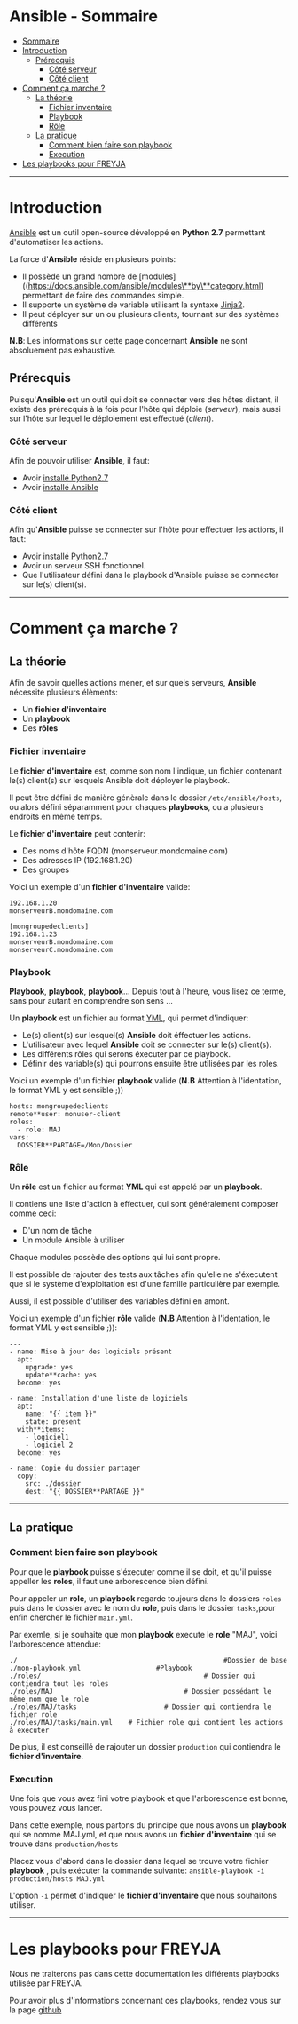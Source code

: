 # Ansible - Sommaire
-   [Sommaire](#sommaire)
-   [Introduction](#introduction)
    -   [Prérecquis](#prérecquis)
        -   [Côté serveur](#côté-serveur)
        -   [Côté client](#côté-client)
-   [Comment ça marche ?](#comment-ça-marche-?)
    -   [La théorie](#la-théorie)
        -   [Fichier inventaire](#fichier-inventaire)
        -   [Playbook](#playbook)
        -   [Rôle](#Rôle)
    -   [La pratique](#la-pratique)
        -   [Comment bien faire son playbook](#comment-bien-faire-son-playbook)
        -   [Execution](#execution)
-   [Les playbooks pour FREYJA](#les-playbooks-pour-freyja)

---

# Introduction

[Ansible](https://www.ansible.com/) est un outil open-source développé en **Python 2.7** permettant
d'automatiser les actions.

La force d'**Ansible** réside en plusieurs
points:
* Il possède un grand nombre de
[modules]((https://docs.ansible.com/ansible/modules\**by\**category.html)
permettant de faire des commandes simple.
* Il supporte un système de
variable utilisant la syntaxe
[Jinja2](http://jinja.pocoo.org/docs/2.9/).
* Il peut déployer sur un
ou plusieurs clients, tournant sur des systèmes différents

**N.B**: Les informations sur cette page concernant **Ansible** ne sont absoluement pas exhaustive.

Prérecquis
----------
Puisqu'**Ansible** est un outil qui doit se connecter vers des hôtes
distant, il existe des prérecquis à la fois pour l'hôte qui déploie (_serveur_), mais aussi sur l'hôte sur lequel le déploiement est effectué (_client_).

### Côté serveur

Afin de pouvoir utiliser **Ansible**, il faut:
* Avoir [installé
Python2.7](https://wiki.python.org/moin/BeginnersGuide/Download)
* Avoir [installé
Ansible](https://docs.ansible.com/ansible/intro**installation.html)

### Côté client

Afin qu'**Ansible** puisse se connecter sur l'hôte pour effectuer les actions, il faut:
* Avoir [installé
Python2.7](https://wiki.python.org/moin/BeginnersGuide/Download)
* Avoir un serveur SSH fonctionnel.
* Que l'utilisateur défini dans le playbook d'Ansible puisse se connecter sur le(s) client(s).

---

# Comment ça marche ?

## La théorie

Afin de savoir quelles actions mener, et sur quels serveurs, **Ansible** nécessite plusieurs élèments:
* Un **fichier d'inventaire**
* Un **playbook**
* Des **rôles**

### Fichier inventaire

Le **fichier d'inventaire** est, comme son nom l'indique, un fichier contenant le(s) client(s) sur lesquels Ansible doit déployer le playbook.

Il peut être défini de manière génèrale dans le dossier ```/etc/ansible/hosts```, ou alors défini séparamment pour chaques **playbooks**, ou a plusieurs endroits en même temps.

Le **fichier d'inventaire** peut contenir:
* Des noms d'hôte FQDN (monserveur.mondomaine.com)
* Des adresses IP (192.168.1.20)
* Des groupes

Voici un exemple d'un **fichier d'inventaire**  valide:
```
192.168.1.20
monserveurB.mondomaine.com

[mongroupedeclients]
192.168.1.23
monserveurB.mondomaine.com
monserveurC.mondomaine.com
```

### Playbook

**Playbook**, **playbook**, **playbook**... Depuis tout à l'heure, vous lisez ce terme, sans pour autant en comprendre son sens ...

Un **playbook** est un fichier au format [YML](http://www.yaml.org/), qui permet d'indiquer:
* Le(s) client(s) sur lesquel(s) **Ansible** doit éffectuer les actions.
* L'utilisateur avec lequel **Ansible** doit se connecter sur le(s) client(s).
* Les différents rôles qui serons éxecuter par ce playbook.
* Définir des variable(s) qui pourrons ensuite être utilisées par les roles.

Voici un exemple d'un fichier **playbook** valide (**N.B** Attention à l'identation, le format YML y est sensible ;))
```
hosts: mongroupedeclients
remote**user: monuser-client
roles:
  - role: MAJ
vars:
  DOSSIER**PARTAGE=/Mon/Dossier
```

### Rôle

Un **rôle** est un fichier au format **YML**  qui est appelé par un **playbook**.

Il contiens une liste d'action à effectuer, qui sont généralement composer comme ceci:
* D'un nom de tâche
* Un module Ansible à utiliser

Chaque modules possède des options qui lui sont propre.

Il est possible de rajouter des tests aux tâches afin qu'elle ne s'éxecutent que si le système d'exploitation est d'une famille particulière par exemple.

Aussi, il est possible d'utiliser des variables défini en amont.

Voici un exemple d'un fichier **rôle** valide (**N.B** Attention à l'identation, le format YML y est sensible ;)):
```
---
- name: Mise à jour des logiciels présent
  apt:
    upgrade: yes
    update**cache: yes
  become: yes

- name: Installation d'une liste de logiciels
  apt:
    name: "{{ item }}"
    state: present
  with**items:
    - logiciel1
    - logiciel 2
  become: yes

- name: Copie du dossier partager
  copy:
    src: ./dossier
    dest: "{{ DOSSIER**PARTAGE }}"
```

---

## La pratique

### Comment bien faire son playbook

Pour que le **playbook** puisse s'éxecuter comme il se doit, et qu'il puisse appeller les **roles**, il faut une arborescence bien défini.

Pour appeler un **role**, un **playbook** regarde toujours dans le dossiers ```roles``` puis dans le dossier avec le nom du **role**, puis dans le dossier ```tasks```,pour enfin chercher le fichier ```main.yml```.

Par exemle, si je souhaite que mon **playbook** execute le **role** "MAJ", voici l'arborescence attendue:

```
./                                                    #Dossier de base
./mon-playbook.yml                   #Playbook
./roles/                                         # Dossier qui contiendra tout les roles
./roles/MAJ                                 # Dossier possédant le même nom que le role
./roles/MAJ/tasks                      # Dossier qui contiendra le fichier role
./roles/MAJ/tasks/main.yml    # Fichier role qui contient les actions à executer
```

De plus, il est conseillé de rajouter un dossier ```production``` qui contiendra  le **fichier d'inventaire**.

### Execution

Une fois que vous avez fini votre playbook et que l'arborescence est bonne, vous pouvez vous lancer.

Dans cette exemple, nous partons du principe que nous avons un **playbook** qui se nomme MAJ.yml, et que nous avons un **fichier d'inventaire** qui se trouve dans ```production/hosts```

Placez vous d'abord dans le dossier dans lequel se trouve votre fichier **playbook** , puis exécuter la commande suivante:
```ansible-playbook -i production/hosts MAJ.yml ```

L'option ```-i``` permet d'indiquer le **fichier d'inventaire** que nous souhaitons utiliser.

---

# Les playbooks pour FREYJA

Nous ne traiterons pas dans cette documentation les différents playbooks utilisée par FREYJA.

Pour avoir plus d'informations concernant ces playbooks, rendez vous sur la page [github](https://github.com/lexteamexecutive/freyja-ansible)
